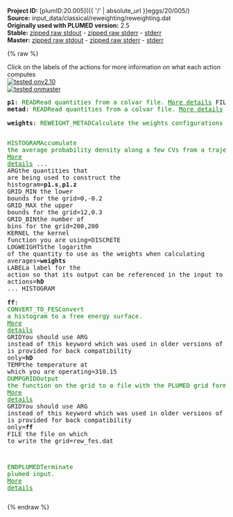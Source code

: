 **Project ID:** [plumID:20.005]({{ '/' | absolute_url }}eggs/20/005/)  
**Source:** input_data/classical/reweighting/reweighting.dat  
**Originally used with PLUMED version:** 2.5  
**Stable:** [zipped raw stdout](reweighting.dat.plumed.stdout.txt.zip) - [zipped raw stderr](reweighting.dat.plumed.stderr.txt.zip) - [stderr](reweighting.dat.plumed.stderr)  
**Master:** [zipped raw stdout](reweighting.dat.plumed_master.stdout.txt.zip) - [zipped raw stderr](reweighting.dat.plumed_master.stderr.txt.zip) - [stderr](reweighting.dat.plumed_master.stderr)  

{% raw %}
<div class="plumedpreheader">
<div class="headerInfo" id="value_details_data/input_data/classical/reweighting/reweighting.dat"> Click on the labels of the actions for more information on what each action computes </div>
<div class="containerBadge">
<div class="headerBadge"><a href="reweighting.dat.plumed.stderr"><img src="https://img.shields.io/badge/v2.10-passing-green.svg" alt="tested onv2.10" /></a></div>
<div class="headerBadge"><a href="reweighting.dat.plumed_master.stderr"><img src="https://img.shields.io/badge/master-failed-red.svg" alt="tested onmaster" /></a></div>
</div>
</div>
<pre class="plumedlisting">
<b name="data/input_data/classical/reweighting/reweighting.datp1" onclick='showPath("data/input_data/classical/reweighting/reweighting.dat","data/input_data/classical/reweighting/reweighting.datp1","data/input_data/classical/reweighting/reweighting.datp1","brown")'>p1</b>: <span class="plumedtooltip" style="color:green">READ<span class="right">Read quantities from a colvar file. <a href="https://www.plumed.org/doc-master/user-doc/html/READ" style="color:green">More details</a><i></i></span></span> <span class="plumedtooltip">FILE<span class="right">the name of the file from which to read these quantities<i></i></span></span>=../test_data/metad_data.dat <span class="plumedtooltip">VALUES<span class="right">the values to read from the file<i></i></span></span>=p1.* <span class="plumedtooltip">IGNORE_FORCES<span class="right"> use this flag if the forces added by any bias can be safely ignored<i></i></span></span> <span class="plumedtooltip">IGNORE_TIME<span class="right"> ignore the time in the colvar file<i></i></span></span>
<span style="display:none;" id="data/input_data/classical/reweighting/reweighting.datp1">The READ action with label <b>p1</b> calculates the following quantities:<table  align="center" frame="void" width="95%" cellpadding="5%"><tr><td width="5%"><b> Quantity </b>  </td><td><b> Description </b> </td></tr><tr><td width="5%">p1..#!custom</td><td>the names of the output components for this action depend on the actions input file see the example inputs below for details</td></tr></table></span><b name="data/input_data/classical/reweighting/reweighting.datmetad" onclick='showPath("data/input_data/classical/reweighting/reweighting.dat","data/input_data/classical/reweighting/reweighting.datmetad","data/input_data/classical/reweighting/reweighting.datmetad","brown")'>metad</b>: <span class="plumedtooltip" style="color:green">READ<span class="right">Read quantities from a colvar file. <a href="https://www.plumed.org/doc-master/user-doc/html/READ" style="color:green">More details</a><i></i></span></span> <span class="plumedtooltip">FILE<span class="right">the name of the file from which to read these quantities<i></i></span></span>=../test_data/metad_data.dat <span class="plumedtooltip">VALUES<span class="right">the values to read from the file<i></i></span></span>=metad.* <span class="plumedtooltip">IGNORE_FORCES<span class="right"> use this flag if the forces added by any bias can be safely ignored<i></i></span></span> <span class="plumedtooltip">IGNORE_TIME<span class="right"> ignore the time in the colvar file<i></i></span></span>
<br/><span style="display:none;" id="data/input_data/classical/reweighting/reweighting.datmetad">The READ action with label <b>metad</b> calculates the following quantities:<table  align="center" frame="void" width="95%" cellpadding="5%"><tr><td width="5%"><b> Quantity </b>  </td><td><b> Description </b> </td></tr><tr><td width="5%">metad..#!custom</td><td>the names of the output components for this action depend on the actions input file see the example inputs below for details</td></tr></table></span><b name="data/input_data/classical/reweighting/reweighting.datweights" onclick='showPath("data/input_data/classical/reweighting/reweighting.dat","data/input_data/classical/reweighting/reweighting.datweights","data/input_data/classical/reweighting/reweighting.datweights","brown")'>weights</b>: <span class="plumedtooltip" style="color:green">REWEIGHT_METAD<span class="right">Calculate the weights configurations should contribute to the histogram in a simulation in which a metadynamics bias acts upon the system. <a href="https://www.plumed.org/doc-master/user-doc/html/REWEIGHT_METAD" style="color:green">More details</a><i></i></span></span> <span class="plumedtooltip">TEMP<span class="right">the system temperature<i></i></span></span>=310.15 <span class="plumedtooltip">ARG<span class="right"> the biases that must be taken into account when reweighting<i></i></span></span>=<b name="data/input_data/classical/reweighting/reweighting.datmetad">metad.rbias</b>

<span style="display:none;" id="data/input_data/classical/reweighting/reweighting.datweights">The REWEIGHT_METAD action with label <b>weights</b> calculates the following quantities:<table  align="center" frame="void" width="95%" cellpadding="5%"><tr><td width="5%"><b> Quantity </b>  </td><td><b> Description </b> </td></tr><tr><td width="5%">weights.value</td><td>the weight to use for this frame to negate the effect the metadynamics bias</td></tr></table></span><span class="plumedtooltip" style="color:green">HISTOGRAM<span class="right">Accumulate the average probability density along a few CVs from a trajectory. <a href="https://www.plumed.org/doc-master/user-doc/html/HISTOGRAM" style="color:green">More details</a><i></i></span></span> ...
  <span class="plumedtooltip">ARG<span class="right">the quantities that are being used to construct the histogram<i></i></span></span>=<b name="data/input_data/classical/reweighting/reweighting.datp1">p1.s</b>,<b name="data/input_data/classical/reweighting/reweighting.datp1">p1.z</b>
  <span class="plumedtooltip">GRID_MIN<span class="right"> the lower bounds for the grid<i></i></span></span>=0,-0.2
  <span class="plumedtooltip">GRID_MAX<span class="right"> the upper bounds for the grid<i></i></span></span>=12,0.3
  <span class="plumedtooltip">GRID_BIN<span class="right">the number of bins for the grid<i></i></span></span>=200,200
  <span class="plumedtooltip">KERNEL<span class="right"> the kernel function you are using<i></i></span></span>=DISCRETE
  <span class="plumedtooltip">LOGWEIGHTS<span class="right">the logarithm of the quantity to use as the weights when calculating averages<i></i></span></span>=<b name="data/input_data/classical/reweighting/reweighting.datweights">weights</b>
  <span class="plumedtooltip">LABEL<span class="right">a label for the action so that its output can be referenced in the input to other actions<i></i></span></span>=<b name="data/input_data/classical/reweighting/reweighting.dathD" onclick='showPath("data/input_data/classical/reweighting/reweighting.dat","data/input_data/classical/reweighting/reweighting.dathD","data/input_data/classical/reweighting/reweighting.dathD","brown")'>hD</b>
... HISTOGRAM
<br/><span style="display:none;" id="data/input_data/classical/reweighting/reweighting.dathD">The HISTOGRAM action with label <b>hD</b> calculates the following quantities:<table  align="center" frame="void" width="95%" cellpadding="5%"><tr><td width="5%"><b> Quantity </b>  </td><td><b> Description </b> </td></tr><tr><td width="5%">hD.value</td><td>the estimate of the histogram as a function of the argument that was obtained</td></tr></table></span><b name="data/input_data/classical/reweighting/reweighting.datff" onclick='showPath("data/input_data/classical/reweighting/reweighting.dat","data/input_data/classical/reweighting/reweighting.datff","data/input_data/classical/reweighting/reweighting.datff","brown")'>ff</b>: <span class="plumedtooltip" style="color:green">CONVERT_TO_FES<span class="right">Convert a histogram to a free energy surface. <a href="https://www.plumed.org/doc-master/user-doc/html/CONVERT_TO_FES" style="color:green">More details</a><i></i></span></span> <span class="plumedtooltip">GRID<span class="right">You should use ARG instead of this keyword which was used in older versions of PLUMED and is provided for back compatibility only<i></i></span></span>=<b name="data/input_data/classical/reweighting/reweighting.dathD">hD</b> <span class="plumedtooltip">TEMP<span class="right">the temperature at which you are operating<i></i></span></span>=310.15
<span style="display:none;" id="data/input_data/classical/reweighting/reweighting.datff">The CONVERT_TO_FES action with label <b>ff</b> calculates the following quantities:<table  align="center" frame="void" width="95%" cellpadding="5%"><tr><td width="5%"><b> Quantity </b>  </td><td><b> Description </b> </td></tr><tr><td width="5%">ff.value</td><td>the free energy surface</td></tr></table></span><span class="plumedtooltip" style="color:green">DUMPGRID<span class="right">Output the function on the grid to a file with the PLUMED grid format. <a href="https://www.plumed.org/doc-master/user-doc/html/DUMPGRID" style="color:green">More details</a><i></i></span></span> <span class="plumedtooltip">GRID<span class="right">You should use ARG instead of this keyword which was used in older versions of PLUMED and is provided for back compatibility only<i></i></span></span>=<b name="data/input_data/classical/reweighting/reweighting.datff">ff</b> <span class="plumedtooltip">FILE<span class="right"> the file on which to write the grid<i></i></span></span>=rew_fes.dat


<span style="display:none;" id="data/input_data/classical/reweighting/reweighting.dat">The DUMPGRID action with label <b></b> calculates something</span><span class="plumedtooltip" style="color:green">ENDPLUMED<span class="right">Terminate plumed input. <a href="https://www.plumed.org/doc-master/user-doc/html/ENDPLUMED" style="color:green">More details</a><i></i></span></span><span style="color:blue" class="comment">
</span></pre>
{% endraw %}
